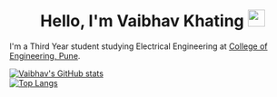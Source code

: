 	
<h1 align="center">Hello, I'm Vaibhav Khating <img src="https://raw.githubusercontent.com/MartinHeinz/MartinHeinz/master/wave.gif" width="30px"></h1>

I'm a Third Year student studying Electrical Engineering at <a href="https://www.coep.org.in/"> College of Engineering, Pune</a>. 
</h3>

[![Vaibhav's GitHub stats](https://github-readme-stats.vercel.app/api?username=vaibhav1663&count_private=true&show_icons=true&theme=tokyonight)](https://github.com/anuraghazra/github-readme-stats)
<br/>
[![Top Langs](https://github-readme-stats.vercel.app/api/top-langs/?username=anuraghazra&layout=compact&count_private=true&show_icons=true&theme=tokyonight&langs_count=10)](https://github.com/anuraghazra/github-readme-stats)
